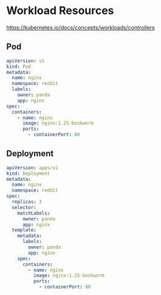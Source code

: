 # Workload Resources

https://kubernetes.io/docs/concepts/workloads/controllers

## Pod

```yaml
apiVersion: v1
kind: Pod
metadata:
  name: nginx
  namespace: reddit
  labels:
    owner: panda
    app: nginx
spec:
  containers:
    - name: nginx
      image: nginx:1.25-bookworm
      ports:
        - containerPort: 80
```

## Deployment

```yaml
apiVersion: apps/v1
kind: Deployment
metadata:
  name: nginx
  namespace: reddit
spec:
  replicas: 3
  selector:
    matchLabels:
      owner: panda
      app: nginx
  template:
    metadata:
      labels:
        owner: panda
        app: nginx
    spec:
      containers:
        - name: nginx
          image: nginx:1.25-bookworm
          ports:
            - containerPort: 80
```
